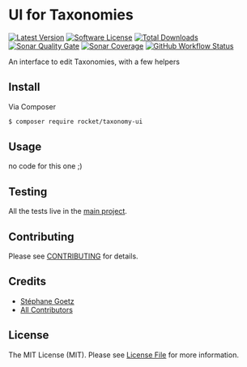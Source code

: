 # UI for Taxonomies

[![Latest Version](https://img.shields.io/github/release/RocketPropelledTortoise/UI.svg?style=flat-square)](https://github.com/RocketPropelledTortoise/UI/releases)
[![Software License](https://img.shields.io/badge/license-MIT-brightgreen.svg?style=flat-square)](https://github.com/RocketPropelledTortoise/UI/blob/master/LICENSE.md)
[![Total Downloads](https://img.shields.io/packagist/dt/rocket/ui.svg?style=flat-square)](https://packagist.org/packages/rocket/ui)
[![Sonar Quality Gate](https://img.shields.io/sonar/alert_status/RocketPropelledTortoise_UI?server=https%3A%2F%2Fsonarcloud.io&style=flat-square)](https://sonarcloud.io/dashboard?id=RocketPropelledTortoise_UI)
[![Sonar Coverage](https://img.shields.io/sonar/coverage/RocketPropelledTortoise_UI?server=https%3A%2F%2Fsonarcloud.io&style=flat-square)](https://sonarcloud.io/dashboard?id=RocketPropelledTortoise_UI)
[![GitHub Workflow Status](https://img.shields.io/github/workflow/status/RocketPropelledTortoise/UI/PHP?style=flat-square)](https://github.com/RocketPropelledTortoise/UI/actions)

An interface to edit Taxonomies, with a few helpers

## Install

Via Composer

``` bash
$ composer require rocket/taxonomy-ui
```

## Usage

no code for this one ;)

## Testing

All the tests live in the [main project](https://github.com/rocket/ui).

## Contributing

Please see [CONTRIBUTING](https://github.com/rocket/ui/blob/master/CONTRIBUTING.md) for details.

## Credits

- [Stéphane Goetz](https://github.com/onigoetz)
- [All Contributors](https://github.com/RocketPropelledTortoise/:package_name/contributors)

## License

The MIT License (MIT). Please see [License File](https://github.com/rocket/ui/blob/master/LICENSE.md) for more information.
